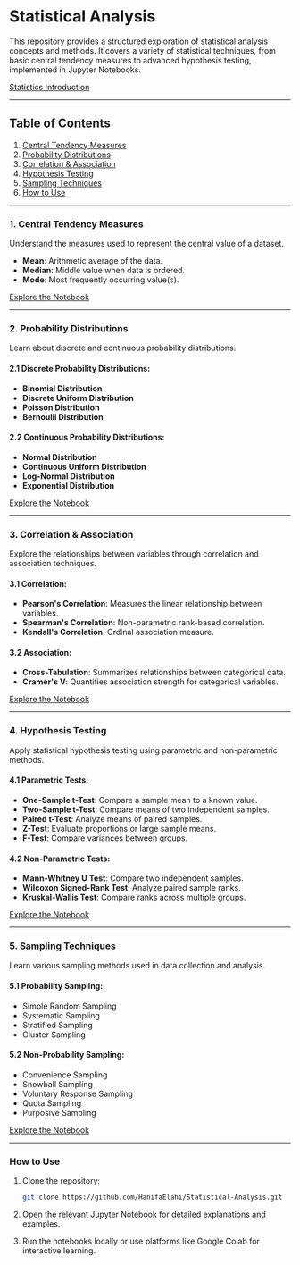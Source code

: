 # Statistical Analysis

This repository provides a structured exploration of statistical analysis concepts and methods. It covers a variety of statistical techniques, from basic central tendency measures to advanced hypothesis testing, implemented in Jupyter Notebooks.  

[Statistics Introduction](https://github.com/HanifaElahi/Statistical-Analysis/blob/main/Statistics.md)

---

## Table of Contents

1. [Central Tendency Measures](#1-central-tendency-measures)
2. [Probability Distributions](#2-probability-distributions)
3. [Correlation & Association](#3-correlation--association)
4. [Hypothesis Testing](#4-hypothesis-testing)
5. [Sampling Techniques](#5-sampling-techniques)
6. [How to Use](#how-to-use)

---

### 1. Central Tendency Measures

Understand the measures used to represent the central value of a dataset.
- **Mean**: Arithmetic average of the data.
- **Median**: Middle value when data is ordered.
- **Mode**: Most frequently occurring value(s).

[Explore the Notebook](https://github.com/HanifaElahi/Statistical-Analysis/blob/main/Life%20Expectancy%20(WHO)%20%7C%20Part%20I%20%7C%20Central%20Tendency%20Measures.ipynb)

---

### 2. Probability Distributions

Learn about discrete and continuous probability distributions.  

#### 2.1 Discrete Probability Distributions:
- **Binomial Distribution**
- **Discrete Uniform Distribution**
- **Poisson Distribution**
- **Bernoulli Distribution**

#### 2.2 Continuous Probability Distributions:
- **Normal Distribution**
- **Continuous Uniform Distribution**
- **Log-Normal Distribution**
- **Exponential Distribution**

[Explore the Notebook](https://github.com/HanifaElahi/Statistical-Analysis/blob/main/Statistical%20Analysis%20Part%20II%20-%20Probability%20Distributions.ipynb)

---

### 3. Correlation & Association

Explore the relationships between variables through correlation and association techniques.  

#### 3.1 Correlation:
- **Pearson's Correlation**: Measures the linear relationship between variables.
- **Spearman's Correlation**: Non-parametric rank-based correlation.
- **Kendall's Correlation**: Ordinal association measure.

#### 3.2 Association:
- **Cross-Tabulation**: Summarizes relationships between categorical data.
- **Cramér's V**: Quantifies association strength for categorical variables.

[Explore the Notebook](https://github.com/HanifaElahi/StatisticalAnalysis/blob/main/Life%20Expectancy%20(WHO)%20%7C%20Part%20III%20%7C%20Correlation%20%26%20Association.ipynb)

---

### 4. Hypothesis Testing

Apply statistical hypothesis testing using parametric and non-parametric methods.  

#### 4.1 Parametric Tests:
- **One-Sample t-Test**: Compare a sample mean to a known value.
- **Two-Sample t-Test**: Compare means of two independent samples.
- **Paired t-Test**: Analyze means of paired samples.
- **Z-Test**: Evaluate proportions or large sample means.
- **F-Test**: Compare variances between groups.

#### 4.2 Non-Parametric Tests:
- **Mann-Whitney U Test**: Compare two independent samples.
- **Wilcoxon Signed-Rank Test**: Analyze paired sample ranks.
- **Kruskal-Wallis Test**: Compare ranks across multiple groups.

[Explore the Notebook](https://github.com/HanifaElahi/Statistical-Analysis/blob/main/Statistical-Analysis%20Part%20IV%20-%20Hypothesis%20Testing.ipynb)

---

### 5. Sampling Techniques

Learn various sampling methods used in data collection and analysis.

#### 5.1 Probability Sampling:
- Simple Random Sampling
- Systematic Sampling
- Stratified Sampling
- Cluster Sampling

#### 5.2 Non-Probability Sampling:
- Convenience Sampling
- Snowball Sampling
- Voluntary Response Sampling
- Quota Sampling
- Purposive Sampling

[Explore the Notebook](https://github.com/HanifaElahi/Statistical-Analysis/blob/main/Statistical%20Analysis%20Part%20V%20-%20Sampling%20Techniques.ipynb)

---

### How to Use

1. Clone the repository:

   ```bash
   git clone https://github.com/HanifaElahi/Statistical-Analysis.git
   ```

2. Open the relevant Jupyter Notebook for detailed explanations and examples.  
3. Run the notebooks locally or use platforms like Google Colab for interactive learning.

